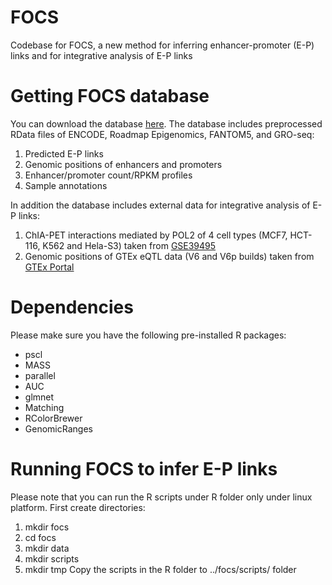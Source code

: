 # FOCS
Codebase for FOCS, a new method for inferring enhancer-promoter (E-P) links and for integrative analysis of E-P links

# Getting FOCS database
You can download the database <a href="http://acgt.cs.tau.ac.il/focs/download.html" target="_blank">here</a>.
The database includes preprocessed RData files of ENCODE, Roadmap Epigenomics, FANTOM5, and GRO-seq:
1) Predicted E-P links
2) Genomic positions of enhancers and promoters
3) Enhancer/promoter count/RPKM profiles
4) Sample annotations

In addition the database includes external data for integrative analysis of E-P links:
1) ChIA-PET interactions mediated by POL2 of 4 cell types (MCF7, HCT-116, K562 and Hela-S3) taken from <a href="https://www.ncbi.nlm.nih.gov/geo/query/acc.cgi?acc=GSE39495" target="_blank">GSE39495</a>
2) Genomic positions of GTEx eQTL data (V6 and V6p builds) taken from <a href="https://www.gtexportal.org/home/" target="_blank">GTEx Portal</a>

# Dependencies
Please make sure you have the following pre-installed R packages:
* pscl
* MASS
* parallel
* AUC
* glmnet
* Matching
* RColorBrewer
* GenomicRanges

# Running FOCS to infer E-P links
Please note that you can run the R scripts under R folder only under linux platform.
First create directories:
1) mkdir focs
2) cd focs
3) mkdir data
4) mkdir scripts
5) mkdir tmp
Copy the scripts in the R folder to ../focs/scripts/ folder
